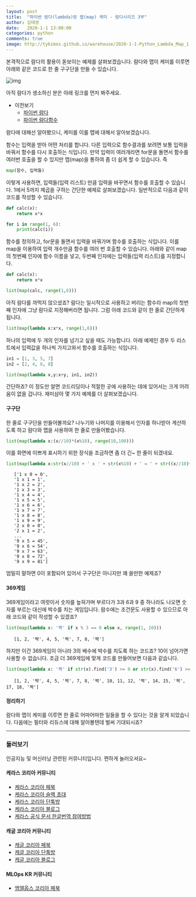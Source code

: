 ```yaml
---
layout: post
title:  "파이썬 람다(lambda)랑 맵(map) 케미 - 람다시리즈 3부"
author: 김태영
date:   2020-1-1 13:00:00
categories: python
comments: true
image: http://tykimos.github.io/warehouse/2020-1-1-Python_Lambda_Map_1.png
---
```


본격적으로 람다의 활용이 돋보이는 예제를 살펴보겠습니다. 람다와 맵이 케미를 이루면 아래와 같은 코드로 한 줄 구구단을 만들 수 있습니다.

![img](http://tykimos.github.io/warehouse/2020-1-1-Python_Lambda_Map_1.png)

아직 람다가 생소하신 분은 아래 링크를 먼저 봐주세요. 

* 이전보기
   * [파이썬 람다](https://tykimos.github.io/2019/12/25/Python_Lambda/)
   * [파이썬 람다함수](https://tykimos.github.io/2019/12/29/Python_Lambda_Function/)

람다에 대해선 알아봤으니, 케미를 이룰 맵에 대해서 알아보겠습니다.

함수는 입력을 받아 어떤 처리를 합니다. 다른 입력으로 함수결과를 보려면 보통 입력을 바꿔서 함수를 다시 호출하는 식입니다. 만약 입력이 여러개라면 for문을 돌면서 함수를 여러번 호출을 할 수 있지만 맵(map)을 통하여 좀 더 쉽게 할 수 있습니다. 즉

```python
map(함수, 입력들)
```

이렇게 사용하면, 입력들(입력 리스트) 만큼 입력을 바꾸면서 함수를 호출할 수 있습니다. 1에서 5까지 제곱을 구하는 간단한 예제로 살펴보겠습니다. 일반적으로 다음과 같이 코드를 작성할 수 있습니다.

```python
def calc(x):
    return x*x

for i in range(1, 6):
    print(calc(i))
```

함수를 정의하고, for문을 돌면서 입력을 바꿔가며 함수를 호출하는 식입니다. 이를 map을 이용하여 입력 개수만큼 함수를 여러 번 호출할 수 있습니다. 아래와 같이 map의 첫번째 인자에 함수 이름을 넣고, 두번째 인자에는 입력들(입력 리스트)를 지정합니다.

```python
def calc(x):
    return x*x

list(map(calc, range(1,6)))
```

아직 람다를 까먹지 않으셨죠? 람다는 일시적으로 사용하고 버리는 함수라 map의 첫번째 인자에 그냥 람다로 지정해버리면 됩니다. 그럼 아래 코드와 같이 한 줄로 간단하게 됩니다.

```python
list(map(lambda x:x*x, range(1,6)))
```

하나의 입력에 두 개의 인자를 넘기고 싶을 때도 가능합니다. 아래 예제인 경우 두 리스트에서 입력값을 하나씩 가지고와서 함수를 호출하는 식입니다.

```python
in1 = [1, 3, 5, 7]
in2 = [2, 4, 6, 8]

list(map(lambda x,y:x+y, in1, in2))
```

간단하죠? 이 정도만 알면 코드리딩이나 적절한 곳에 사용하는 데에 있어서는 크게 어려움이 없을 겁니다. 재미삼아 몇 가지 예제를 더 살펴보겠습니다.

#### 구구단

한 줄로 구구단을 만들어볼까요? 나누기와 나머지를 이용해서 인자를 하나받아 계산하도록 하고 람다와 맵을 사용하여 한 줄로 만들어봤습니다.

```python
list(map(lambda x:(x//10)*(x%10), range(10,100)))
```

이를 화면에 이쁘게 표시하기 위한 장식을 조금하면 좀 더 긴~ 한 줄이 되겠네요.

```python
list(map(lambda x:str(x//10) + ' x ' + str(x%10) + ' = ' + str((x//10)*(x%10)), range(10,100)))
```
```
   ['1 x 0 = 0',
   '1 x 1 = 1',
   '1 x 2 = 2',
   '1 x 3 = 3',
   '1 x 4 = 4',
   '1 x 5 = 5',
   '1 x 6 = 6',
   '1 x 7 = 7',
   '1 x 8 = 8',
   '1 x 9 = 9',
   '2 x 0 = 0',
   '2 x 1 = 2',
   ...   
   '9 x 5 = 45',
   '9 x 6 = 54',
   '9 x 7 = 63',
   '9 x 8 = 72',
   '9 x 9 = 81']   
```

엄밀히 말하면 0이 포함되어 있어서 구구단은 아니지만 꽤 쓸만한 예제죠?

#### 369게임

369게임이라고 여럿이서 숫자를 높혀가며 부르다가 3과 6과 9 중 하나라도 나오면 숫자를 부르는 대신에 박수를 치는 게임입니다. 람수에는 조건문도 사용할 수 있으므로 아래 코드와 같이 작성할 수 있겠죠?

```python
list(map(lambda x: '짝' if x % 3 == 0 else x, range(1, 10)))
```
```
   [1, 2, '짝', 4, 5, '짝', 7, 8, '짝']
```

하지만 이건 369게임이 아니라 3의 배수에 박수를 치도록 하는 코드죠? 10이 넘어가면 사용할 수 없습니다. 조금 더 369게임에 맞게 코드를 만들어보면 다음과 같습니다.

```python
list(map(lambda x: '짝' if str(x).find('3') >= 0 or str(x).find('6') >= 0 or str(x).find('9') >= 0 else x, range(1, 20)))
```
```
   [1, 2, '짝', 4, 5, '짝', 7, 8, '짝', 10, 11, 12, '짝', 14, 15, '짝', 17, 18, '짝']
```

#### 정리하기

람다와 맵이 케미를 이루면 한 줄로 어마어마한 일들을 할 수 있다는 것을 알게 되았습니다. 다음에는 필터와 리듀스에 대해 알아볼텐데 벌써 기대되시죠?

---

### 둘러보기

인공지능 및 머신러닝 관련된 커뮤니티입니다. 편하게 놀러오셔요~

#### 케라스 코리아 커뮤니티

* [케라스 코리아 페북](https://www.facebook.com/groups/KerasKorea/)
* [케라스 코리아 슬랙 초대](https://join.slack.com/t/keraskorea/shared_invite/enQtNTUzMTUxMzIyMzg4LWQ3YmQ1YTdmNTYxOTAwZTExNmFmOGM3M2QyMjIyNzYwYTY2YTY2ZjBlNDNlZDdmMTU0NGVjYzFkMWYxNzE0ZDA)
* [케라스 코리아 단톡방](https://open.kakao.com/o/g93MSBV)
* [케라스 코리아 블로그](http://keraskorea.github.io)
* [케라스 공식 문서 한글번역 참여방법](https://tykimos.github.io/2019/02/06/Contribution_of_Keras_Document_to_Korean_Translation/)

#### 캐글 코리아 커뮤니티

* [캐글 코리아 페북](https://www.facebook.com/groups/KaggleKoreaOpenGroup/)
* [캐글 코리아 단톡방](https://open.kakao.com/o/gP24T89)
* [캐글 코리아 블로그](https://kaggle-kr.tistory.com/)

#### MLOps KR 커뮤니티

* [엠엘옵스 코리아 페북](https://www.facebook.com/groups/MLOpsKR/)
